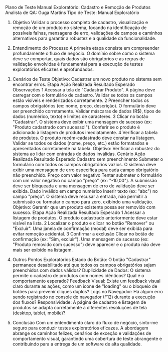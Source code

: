 Plano de Teste Manual Exploratório: Cadastro e Remoção de Produtos
Analista de QA: Guga Martins
Tipo de Teste: Manual Exploratório


1. Objetivo
Validar o processo completo de cadastro, visualização e remoção de um produto no sistema, focando na identificação de possíveis falhas, mensagens de erro, validações de campos e caminhos alternativos para garantir a robustez e a qualidade da funcionalidade.

2. Entendimento do Processo
A primeira etapa consiste em compreender profundamente o fluxo de negócio. O domínio sobre como o sistema deve se comportar, quais dados são obrigatórios e as regras de validação envolvidas é fundamental para a execução de testes exploratórios eficazes e aprofundados.

3. Cenários de Teste
Objetivo: Cadastrar um novo produto no sistema sem encontrar erros.
Etapa	Ação Realizada	Resultado Esperado	Observações
1	Acessar a tela de "Cadastrar Produto".	A página deve carregar com o formulário de cadastro.	Validar se todos os campos estão visíveis e renderizados corretamente.
2	Preencher todos os campos obrigatórios (ex: nome, preço, descrição).	O formulário deve ser preenchido corretamente.	Validar máscaras de dados (R$), tipos de dados (numérico, texto) e limites de caracteres.
3	Clicar no botão "Cadastrar".	O sistema deve exibir uma mensagem de sucesso (ex: "Produto cadastrado com sucesso!").	Conferir se o produto é adicionado à listagem de produtos imediatamente.
4	Verificar a tabela de produtos.	O produto recém-cadastrado deve constar na listagem.	Validar se todos os dados (nome, preço, etc.) estão formatados e apresentados corretamente na tabela.
Objetivo: Verificar a robustez do sistema ao lidar com entradas de dados inválidas.
Cenário	Ação Realizada	Resultado Esperado
Cadastro sem preenchimento	Submeter o formulário com todos os campos obrigatórios vazios.	O sistema deve exibir uma mensagem de erro específica para cada campo obrigatório não preenchido.
Preço com valor negativo	Tentar submeter o formulário com um valor negativo no campo "preço" (ex: "-10,00").	A submissão deve ser bloqueada e uma mensagem de erro de validação deve ser exibida.
Dado inválido em campo numérico	Inserir texto (ex: "abc") no campo "preço".	O sistema deve recusar a entrada, não permitir a submissão ou formatar o campo para zero, exibindo uma validação.
Objetivo: Garantir que um produto existente possa ser removido com sucesso.
Etapa	Ação Realizada	Resultado Esperado
1	Acessar a listagem de produtos.	O produto cadastrado anteriormente deve estar visível na lista.
2	Localizar o produto e clicar no botão "Remover" ou "Excluir".	Uma janela de confirmação (modal) deve ser exibida para evitar remoção acidental.
3 Confirmar a exclusão	Clicar no botão de confirmação (ex: "Sim, excluir").	Uma mensagem de sucesso (ex: "Produto removido com sucesso") deve aparecer e o produto não deve mais ser exibido na listagem.

4. Outros Pontos Exploratórios
Estado do Botão: O botão "Cadastrar" permanece desabilitado até que todos os campos obrigatórios sejam preenchidos com dados válidos?
Duplicidade de Dados: O sistema permite o cadastro de produtos com nomes idênticos? Qual é o comportamento esperado?
Feedback Visual: Existe um feedback visual claro durante as ações, como um ícone de "loading" ou o bloqueio de botões para prevenir cliques duplos?
Logs no Navegador: Há algum erro sendo registrado no console do navegador (F12) durante a execução dos fluxos?
Responsividade: A página de cadastro e listagem de produtos se adapta corretamente a diferentes resoluções de tela (desktop, tablet, mobile)?

5. Conclusão
Com um entendimento claro do fluxo de negócio, sinto-me seguro para conduzir testes exploratórios eficazes. A abordagem abrange os caminhos felizes, cenários de exceção e validações de comportamento visual, garantindo uma cobertura de teste abrangente e contribuindo para a entrega de um software de alta qualidade.
